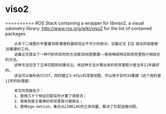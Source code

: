 # viso2
==========
ROS Stack containing a wrapper for libviso2, a visual odometry library. 
http://www.ros.org/wiki/viso2 for the list of contained packages.


        从多个二维图片中重建3D影像是机器视觉必不可少的部分，这篇论文【1】提出的就是做3D重建的工作。
        这篇论文提出了一种巧妙的实时的方法做3D地图重建——使用稀疏特征和视觉里程计相结合的方法。
        这种方法包含了立体匹配和创建点云。用这种方法计算出来的视觉里程计是当年11年最好的。
        该法可以每秒执行25f，同时建立3~4fps的深度地图，可以用于实时3d重建（这个用的是11年的处理器）

        本文的贡献在于：
        1、使用几千个特征匹配实时计算了场景流；
        2、简单但是又鲁棒的视觉里程计被提出；
        3、使用ego-motion，集合从LIBELAS的立体测量，解决了匹配连接问题。

